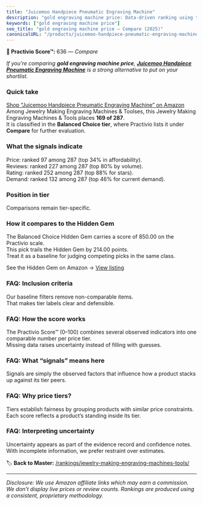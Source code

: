 ```yaml
---
title: "Juicemoo Handpiece Pneumatic Engraving Machine"
description: "gold engraving machine price: Data-driven ranking using the Practivio Score™. Positioned by quality, value, demand, findability, momentum."
keywords: ["gold engraving machine price"]
seo_title: "gold engraving machine price — Compare (2025)"
canonicalURL: "/products/juicemoo-handpiece-pneumatic-engraving-machine-B0953CCNFB/"
---
```


**🛒 Practivio Score™:** 636 — _Compare_


*If you're comparing **gold engraving machine price**, **[Juicemoo Handpiece Pneumatic Engraving Machine](https://www.amazon.com/dp/B0953CCNFB?tag=practivio-20)** is a strong alternative to put on your shortlist.*
### Quick take
[Shop “Juicemoo Handpiece Pneumatic Engraving Machine” on Amazon](https://www.amazon.com/dp/B0953CCNFB?tag=practivio-20)
Among Jewelry Making Engraving Machines & Toolses, this Jewelry Making Engraving Machines & Tools places **169 of 287**.  
It is classified in the **Balanced Choice tier**, where Practivio lists it under **Compare** for further evaluation.

### What the signals indicate
Price: ranked 97 among 287 (top 34% in affordability).  
Reviews: ranked 227 among 287 (top 80% by volume).  
Rating: ranked 252 among 287 (top 88% for stars).  
Demand: ranked 132 among 287 (top 46% for current demand).

### Position in tier
Comparisons remain tier-specific.

### How it compares to the Hidden Gem
The Balanced Choice Hidden Gem carries a score of 850.00 on the Practivio scale.  
This pick trails the Hidden Gem by 214.00 points.  
Treat it as a baseline for judging competing picks in the same class.  

See the Hidden Gem on Amazon → [View listing](https://www.amazon.com/dp/B01M1SJNVU?tag=practivio-20)

### FAQ: Inclusion criteria
Our baseline filters remove non-comparable items.  
That makes tier labels clear and defensible.

### FAQ: How the score works
The Practivio Score™ (0–100) combines several observed indicators into one comparable number per price tier.  
Missing data raises uncertainty instead of filling with guesses.

### FAQ: What “signals” means here
Signals are simply the observed factors that influence how a product stacks up against its tier peers.

### FAQ: Why price tiers?
Tiers establish fairness by grouping products with similar price constraints.  
Each score reflects a product’s standing inside its tier.

### FAQ: Interpreting uncertainty
Uncertainty appears as part of the evidence record and confidence notes.  
With incomplete information, we prefer restraint over estimates.

<!-- Missing template for Compare/CompareWithinPriceClass -->


🏷️ **Back to Master:** [/rankings/jewelry-making-engraving-machines-tools/](/rankings/jewelry-making-engraving-machines-tools/)

---
_Disclosure: We use Amazon affiliate links which may earn a commission. We don’t display live prices or review counts. Rankings are produced using a consistent, proprietary methodology._
